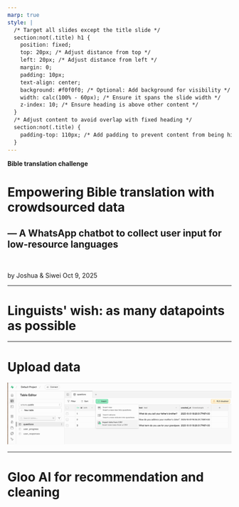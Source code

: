 ```yaml
---
marp: true
style: |
  /* Target all slides except the title slide */
  section:not(.title) h1 {
    position: fixed;
    top: 20px; /* Adjust distance from top */
    left: 20px; /* Adjust distance from left */
    margin: 0;
    padding: 10px;
    text-align: center;
    background: #f0f0f0; /* Optional: Add background for visibility */
    width: calc(100% - 60px); /* Ensure it spans the slide width */
    z-index: 10; /* Ensure heading is above other content */
  }
  /* Adjust content to avoid overlap with fixed heading */
  section:not(.title) {
    padding-top: 110px; /* Add padding to prevent content from being hidden under the heading */
  }
---
```

<!-- _class: title -->
__Bible translation challenge__
&nbsp;

# Empowering Bible translation with crowdsourced data
## &mdash; A WhatsApp chatbot to collect user input for low-resource languages

&nbsp;

by Joshua & Siwei
Oct 9, 2025

***
<!-- paginate: true -->

# __Linguists' wish:__ as many datapoints as possible


***
# Upload data
![bg w:90% supabse](supabase.png)


***
# __Gloo AI__ for recommendation and cleaning